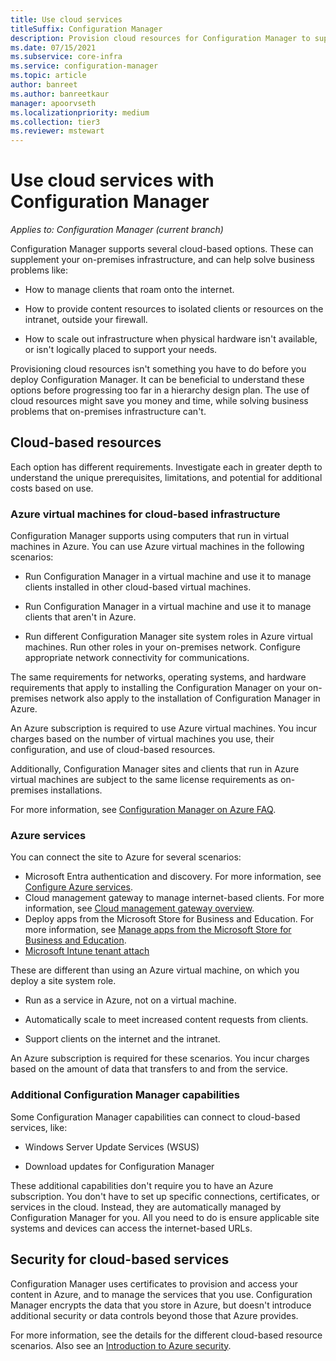 ```yaml
---
title: Use cloud services
titleSuffix: Configuration Manager
description: Provision cloud resources for Configuration Manager to supplement your on-premises infrastructure.
ms.date: 07/15/2021
ms.subservice: core-infra
ms.service: configuration-manager
ms.topic: article
author: banreet
ms.author: banreetkaur
manager: apoorvseth
ms.localizationpriority: medium
ms.collection: tier3
ms.reviewer: mstewart
---
```


# Use cloud services with Configuration Manager

*Applies to: Configuration Manager (current branch)*

Configuration Manager supports several cloud-based options. These can supplement your on-premises infrastructure, and can help solve business problems like:

- How to manage clients that roam onto the internet.

- How to provide content resources to isolated clients or resources on the intranet, outside your firewall.

- How to scale out infrastructure when physical hardware isn't available, or isn't logically placed to support your needs.

Provisioning cloud resources isn't something you have to do before you deploy Configuration Manager. It can be beneficial to understand these options before progressing too far in a hierarchy design plan. The use of cloud resources might save you money and time, while solving business problems that on-premises infrastructure can't.

## Cloud-based resources

Each option has different requirements. Investigate each in greater depth to understand the unique prerequisites, limitations, and potential for additional costs based on use.

### Azure virtual machines for cloud-based infrastructure

Configuration Manager supports using computers that run in virtual machines in Azure. You can use Azure virtual machines in the following scenarios:

- Run Configuration Manager in a virtual machine and use it to manage clients installed in other cloud-based virtual machines.

- Run Configuration Manager in a virtual machine and use it to manage clients that aren't in Azure.

- Run different Configuration Manager site system roles in Azure virtual machines. Run other roles in your on-premises network. Configure appropriate network connectivity for communications.

The same requirements for networks, operating systems, and hardware requirements that apply to installing the Configuration Manager on your on-premises network also apply to the installation of Configuration Manager in Azure.

An Azure subscription is required to use Azure virtual machines. You incur charges based on the number of virtual machines you use, their configuration, and use of cloud-based resources.

Additionally, Configuration Manager sites and clients that run in Azure virtual machines are subject to the same license requirements as on-premises installations.

For more information, see [Configuration Manager on Azure FAQ](configuration-manager-on-azure.yml).

### Azure services

You can connect the site to Azure for several scenarios:

- Microsoft Entra authentication and discovery. For more information, see [Configure Azure services](../servers/deploy/configure/azure-services-wizard.md).
- Cloud management gateway to manage internet-based clients. For more information, see [Cloud management gateway overview](../clients/manage/cmg/overview.md).
- Deploy apps from the Microsoft Store for Business and Education. For more information, see [Manage apps from the Microsoft Store for Business and Education](../../apps/deploy-use/manage-apps-from-the-windows-store-for-business.md).
- [Microsoft Intune tenant attach](../../tenant-attach/device-sync-actions.md)

These are different than using an Azure virtual machine, on which you deploy a site system role.

- Run as a service in Azure, not on a virtual machine.

- Automatically scale to meet increased content requests from clients.

- Support clients on the internet and the intranet.

An Azure subscription is required for these scenarios. You incur charges based on the amount of data that transfers to and from the service.

### Additional Configuration Manager capabilities

Some Configuration Manager capabilities can connect to cloud-based services, like:

- Windows Server Update Services (WSUS)

- Download updates for Configuration Manager

These additional capabilities don't require you to have an Azure subscription. You don't have to set up specific connections, certificates, or services in the cloud. Instead, they are automatically managed by Configuration Manager for you. All you need to do is ensure applicable site systems and devices can access the internet-based URLs.

## Security for cloud-based services

Configuration Manager uses certificates to provision and access your content in Azure, and to manage the services that you use. Configuration Manager encrypts the data that you store in Azure, but doesn't introduce additional security or data controls beyond those that Azure provides.

For more information, see the details for the different cloud-based resource scenarios. Also see an [Introduction to Azure security](/azure/security/fundamentals/overview).
